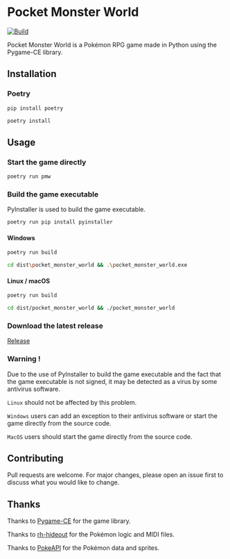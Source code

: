 # Pocket Monster World
[![Build](https://github.com/b4rti/pocket_monster_world/actions/workflows/package.yml/badge.svg)](https://github.com/b4rti/pokerpg/actions/workflows/package.yml)

Pocket Monster World is a Pokémon RPG game made in Python using the Pygame-CE library.


## Installation

### Poetry

```bash
pip install poetry
```

```bash
poetry install
```

## Usage

### Start the game directly

```bash
poetry run pmw
```

### Build the game executable

PyInstaller is used to build the game executable.

```bash
poetry run pip install pyinstaller
```

#### Windows

```bash
poetry run build
```

```bash
cd dist\pocket_monster_world && .\pocket_monster_world.exe
```

#### Linux / macOS

```bash
poetry run build
```
    
```bash
cd dist/pocket_monster_world && ./pocket_monster_world
```

### Download the latest release

[Release](https://github.com/b4rti/pocket_monster_world/releases/latest)

### Warning !

Due to the use of PyInstaller to build the game executable and the fact that the game executable is not signed,
it may be detected as a virus by some antivirus software.

`Linux` should not be affected by this problem.

`Windows` users can add an exception to their antivirus software or start the game directly from the source code.

`MacOS` users should start the game directly from the source code.

## Contributing

Pull requests are welcome. For major changes, please open an issue first to discuss what you would like to change.


## Thanks

Thanks to [Pygame-CE](https://www.pyga.me/) for the game library.

Thanks to [rh-hideout](https://github.com/rh-hideout/pokeemerald-expansion/) for the Pokémon logic and MIDI files.

Thanks to [PokeAPI](https://pokeapi.co/) for the Pokémon data and sprites.
